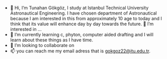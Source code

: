 - 👋 Hi, I’m Tunahan Gökgöz, I study at Istanbul Technical University Astronautical Engineering. I have chosen department of Astronautical because I am interested in this from approximately 10 age to today and I think that its value will enhance day by day towards the future. 👀 I’m interested in ...
- 🌱 I’m currently learning c, phyton, computer aided drafting and I will learn about these things as I have time.
- 💞️ I’m looking to collaborate on 
- 📫 you can reach me my email adress that is gokgoz22@itu.edu.tr.

<!---
tunahan-gkgz/tunahan-gkgz is a ✨ special ✨ repository because its `README.md` (this file) appears on your GitHub profile.
You can click the Preview link to take a look at your changes.
--->
